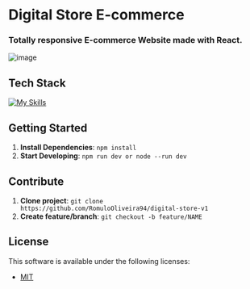 
# Digital Store E-commerce

### Totally responsive E-commerce Website made with React.

![image](https://github.com/user-attachments/assets/07e38230-eb3c-41be-b43b-a72e1fa80892)

## Tech Stack

[![My Skills](https://skillicons.dev/icons?i=js,vite,react,tailwind,node)](https://skillicons.dev)

## Getting Started

1. **Install Dependencies**: `npm install`
2. **Start Developing**: `npm run dev or node --run dev`

## Contribute

1. **Clone project**: `git clone https://github.com/RomuloOliveira94/digital-store-v1`
2. **Create feature/branch**: `git checkout -b feature/NAME`

## License

This software is available under the following licenses:

- [MIT](https://rem.mit-license.org)
